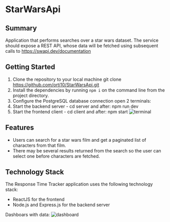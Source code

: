 # StarWarsApi

## Summary
Application that performs searches over a star wars dataset.
The service should expose a REST API, whose data will be fetched using subsequent calls
to https://swapi.dev/documentation

## Getting Started
1. Clone the repository to your local machine 
git clone https://github.com/orti10/StarWarsApi.git
2. Install the dependencies by running `npm i` on the command line from the project directory.
3. Configure the PostgreSQL database connection
open 2 terminals:
1. Start the backend server - cd server and after: npm run dev
2. Start the frontend client - cd client and after: npm start
![terminal](https://github.com/orti10/StarWarsApi/assets/44768171/ace3b4a9-3317-451f-8207-726632c829af)


## Features 
* Users can search for a star wars film and get a paginated list of characters from that film.
* There may be several results returned from the search so the user can select one before characters are fetched.

## Technology Stack
The Response Time Tracker application uses the following technology stack:
* ReactJS for the frontend
* Node.js and Express.js for the backend server

Dashboars with data:
![dashboard](https://github.com/orti10/StarWarsApi/assets/44768171/c36f48de-be39-417c-880e-7c1d585ada24)

